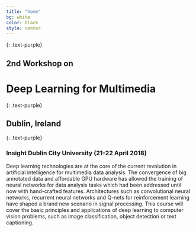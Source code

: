 ```yaml
---
title: "home"
bg: white
color: black
style: center
---
```


{: .text-purple}
## 2nd Workshop on
# **Deep Learning for Multimedia**
{: .text-purple}
## Dublin, Ireland
{: .text-purple}

### Insight Dublin City University (21-22 April 2018)

Deep learning technologies are at the core of the current revolution in artificial intelligence for multimedia data analysis. The convergence of big annotated data and affordable GPU hardware has allowed the training of neural networks for data analysis tasks which had been addressed until now with hand-crafted features. Architectures such as convolutional neural networks, recurrent neural networks and Q-nets for reinforcement learning have shaped a brand new scenario in signal processing. This course will cover the basic principles and applications of deep learning to computer vision problems, such as image classification, object detection or text captioning.
